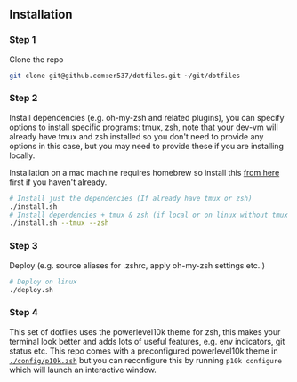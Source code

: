 ## Installation

### Step 1
Clone the repo
```bash
git clone git@github.com:er537/dotfiles.git ~/git/dotfiles
```

### Step 2
Install dependencies (e.g. oh-my-zsh and related plugins), you can specify options to install specific programs: tmux, zsh, note that your dev-vm will already have tmux and zsh installed so you don't need to provide any options in this case, but you may need to provide these if you are installing locally. 

Installation on a mac machine requires homebrew so install this [from here](https://brew.sh/) first if you haven't already.

```bash
# Install just the dependencies (If already have tmux or zsh)
./install.sh
# Install dependencies + tmux & zsh (if local or on linux without tmux or zsh)
./install.sh --tmux --zsh
```

### Step 3
Deploy (e.g. source aliases for .zshrc, apply oh-my-zsh settings etc..)
```bash
# Deploy on linux
./deploy.sh   
```

### Step 4
This set of dotfiles uses the powerlevel10k theme for zsh, this makes your terminal look better and adds lots of useful features, e.g. env indicators, git status etc. This repo comes with a preconfigured powerlevel10k theme in [`./config/p10k.zsh`](./config/p10k.zsh) but you can reconfigure this by running `p10k configure` which will launch an interactive window. 
  
```
